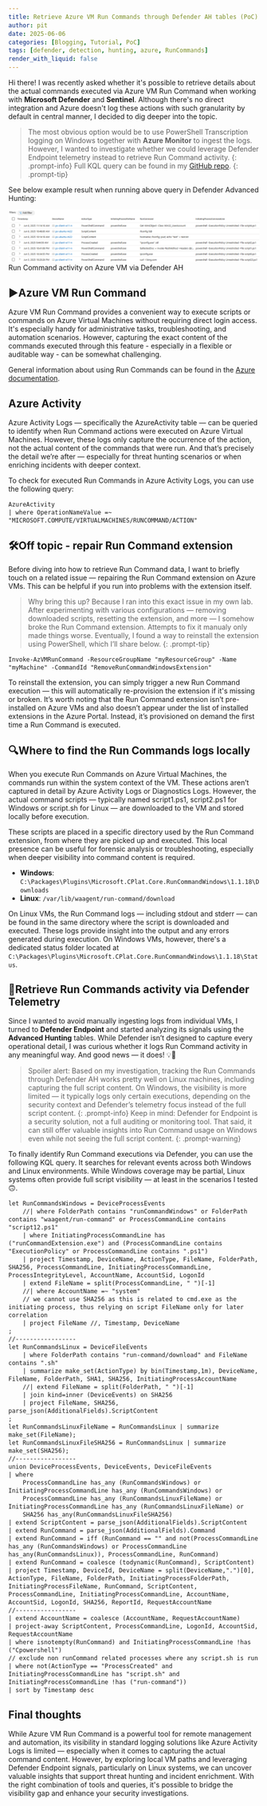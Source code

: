```yaml
---
title: Retrieve Azure VM Run Commands through Defender AH tables (PoC)
author: pit
date: 2025-06-06
categories: [Blogging, Tutorial, PoC]
tags: [defender, detection, hunting, azure, RunCommands]
render_with_liquid: false
---
```


Hi there! I was recently asked whether it's possible to retrieve details about the actual commands executed via Azure VM Run Command when working with **Microsoft Defender** and **Sentinel**. Although there's no direct integration and Azure doesn't log these actions with such granularity by default in central manner, I decided to dig deeper into the topic.

> The most obvious option would be to use PowerShell Transcription logging on Windows together with **Azure Monitor** to ingest the logs. However, I wanted to investigate whether we could leverage Defender Endpoint telemetry instead to retrieve Run Command activity.
{: .prompt-info}
> Full KQL query can be found in my [GitHub repo](https://github.com/pisinger/hunting/blob/main/defender-azure-vm-runcommands-hunting.kql).
{: .prompt-tip}

See below example result when running above query in Defender Advanced Hunting:

![img-description](/assets/img/posts/retrieve-azure-vm-run-commands-via-defender/example-run-command-query.png)
Run Command activity on Azure VM via Defender AH

## ▶️Azure VM Run Command

Azure VM Run Command provides a convenient way to execute scripts or commands on Azure Virtual Machines without requiring direct login access. It's especially handy for administrative tasks, troubleshooting, and automation scenarios. However, capturing the exact content of the commands executed through this feature - especially in a flexible or auditable way - can be somewhat challenging.

General information about using Run Commands can be found in the [Azure documentation](https://learn.microsoft.com/en-us/azure/virtual-machines/run-command-overview).

## Azure Activity

Azure Activity Logs — specifically the AzureActivity table — can be queried to identify when Run Command actions were executed on Azure Virtual Machines. However, these logs only capture the occurrence of the action, not the actual content of the commands that were run. And that’s precisely the detail we’re after — especially for threat hunting scenarios or when enriching incidents with deeper context.

To check for executed Run Commands in Azure Activity Logs, you can use the following query:

```shell
AzureActivity
| where OperationNameValue =~ "MICROSOFT.COMPUTE/VIRTUALMACHINES/RUNCOMMAND/ACTION"
```

## 🛠️Off topic - repair Run Command extension

Before diving into how to retrieve Run Command data, I want to briefly touch on a related issue — repairing the Run Command extension on Azure VMs. This can be helpful if you run into problems with the extension itself.

> Why bring this up? Because I ran into this exact issue in my own lab. After experimenting with various configurations — removing downloaded scripts, resetting the extension, and more — I somehow broke the Run Command extension. Attempts to fix it manualy only made things worse. Eventually, I found a way to reinstall the extension using PowerShell, which I’ll share below.
{: .prompt-tip}

```shell
Invoke-AzVMRunCommand -ResourceGroupName "myResourceGroup" -Name "myMachine" -CommandId "RemoveRunCommandWindowsExtension"
```

To reinstall the extension, you can simply trigger a new Run Command execution — this will automatically re-provision the extension if it's missing or broken. It’s worth noting that the Run Command extension isn’t pre-installed on Azure VMs and also doesn’t appear under the list of installed extensions in the Azure Portal. Instead, it’s provisioned on demand the first time a Run Command is executed.

## 🔍Where to find the Run Commands logs locally

When you execute Run Commands on Azure Virtual Machines, the commands run within the system context of the VM. These actions aren’t captured in detail by Azure Activity Logs or Diagnostics Logs. However, the actual command scripts — typically named script1.ps1, script2.ps1 for Windows or script.sh for Linux — are downloaded to the VM and stored locally before execution.

These scripts are placed in a specific directory used by the Run Command extension, from where they are picked up and executed. This local presence can be useful for forensic analysis or troubleshooting, especially when deeper visibility into command content is required.

- **Windows**: `C:\Packages\Plugins\Microsoft.CPlat.Core.RunCommandWindows\1.1.18\Downloads`
- **Linux**: `/var/lib/waagent/run-command/download`

On Linux VMs, the Run Command logs — including stdout and stderr — can be found in the same directory where the script is downloaded and executed. These logs provide insight into the output and any errors generated during execution. On Windows VMs, however, there's a dedicated status folder located at `C:\Packages\Plugins\Microsoft.CPlat.Core.RunCommandWindows\1.1.18\Status`.

## 🎯Retrieve Run Commands activity via Defender Telemetry

Since I wanted to avoid manually ingesting logs from individual VMs, I turned to **Defender Endpoint** and started analyzing its signals using the **Advanced Hunting** tables. While Defender isn’t designed to capture every operational detail, I was curious whether it logs Run Command activity in any meaningful way. And good news — it does! 💡🥳

> Spoiler alert: Based on my investigation, tracking the Run Commands through Defender AH works pretty well on Linux machines, including capturing the full script content. On Windows, the visibility is more limited — it typically logs only certain executions, depending on the security context and Defender’s telemetry focus instead of the full script content.
{: .prompt-info}
> Keep in mind: Defender for Endpoint is a security solution, not a full auditing or monitoring tool. That said, it can still offer valuable insights into Run Command usage on Windows even while not seeing the full script content.
{: .prompt-warning}

To finally identify Run Command executions via Defender, you can use the following KQL query. It searches for relevant events across both Windows and Linux environments. While Windows coverage may be partial, Linux systems often provide full script visibility — at least in the scenarios I tested 🙃.

```shell
let RunCommandsWindows = DeviceProcessEvents
    //| where FolderPath contains "runCommandWindows" or FolderPath contains "waagent/run-command" or ProcessCommandLine contains "script12.ps1"
    | where InitiatingProcessCommandLine has ("runCommandExtension.exe") and (ProcessCommandLine contains "ExecutionPolicy" or ProcessCommandLine contains ".ps1")
    | project Timestamp, DeviceName, ActionType, FileName, FolderPath, SHA256, ProcessCommandLine, InitiatingProcessCommandLine, ProcessIntegrityLevel, AccountName, AccountSid, LogonId
    | extend FileName = split(ProcessCommandLine, " ")[-1]
    //| where AccountName =~ "system"
    // we cannot use SHA256 as this is related to cmd.exe as the initiating process, thus relying on script FileName only for later correlation
    | project FileName //, Timestamp, DeviceName
;
//-----------------
let RunCommandsLinux = DeviceFileEvents
    | where FolderPath contains "run-command/download" and FileName contains ".sh"
    | summarize make_set(ActionType) by bin(Timestamp,1m), DeviceName, FileName, FolderPath, SHA1, SHA256, InitiatingProcessAccountName
    //| extend FileName = split(FolderPath, " ")[-1]
    | join kind=inner (DeviceEvents) on SHA256
    | project FileName, SHA256, parse_json(AdditionalFields).ScriptContent
;
let RunCommandsLinuxFileName = RunCommandsLinux | summarize make_set(FileName);
let RunCommandsLinuxFileSHA256 = RunCommandsLinux | summarize make_set(SHA256);
//-----------------
union DeviceProcessEvents, DeviceEvents, DeviceFileEvents
| where
    ProcessCommandLine has_any (RunCommandsWindows) or InitiatingProcessCommandLine has_any (RunCommandsWindows) or
    ProcessCommandLine has_any (RunCommandsLinuxFileName) or InitiatingProcessCommandLine has_any (RunCommandsLinuxFileName) or 
    SHA256 has_any(RunCommandsLinuxFileSHA256)  
| extend ScriptContent = parse_json(AdditionalFields).ScriptContent
| extend RunCommand = parse_json(AdditionalFields).Command
| extend RunCommand = iff (RunCommand == "" and not(ProcessCommandLine has_any (RunCommandsWindows) or ProcessCommandLine has_any(RunCommandsLinux)), ProcessCommandLine, RunCommand)
| extend RunCommand = coalesce (todynamic(RunCommand), ScriptContent)
| project Timestamp, DeviceId, DeviceName = split(DeviceName,".")[0], ActionType, FileName, FolderPath, InitiatingProcessFolderPath, InitiatingProcessFileName, RunCommand, ScriptContent, ProcessCommandLine, InitiatingProcessCommandLine, AccountName, AccountSid, LogonId, SHA256, ReportId, RequestAccountName
//-----------------
| extend AccountName = coalesce (AccountName, RequestAccountName)
| project-away ScriptContent, ProcessCommandLine, LogonId, AccountSid, RequestAccountName
| where isnotempty(RunCommand) and InitiatingProcessCommandLine !has ("Cpowershell")
// exclude non runCommand related processes where any script.sh is run
| where not(ActionType == "ProcessCreated" and InitiatingProcessCommandLine has "script.sh" and InitiatingProcessCommandLine !has ("run-command"))
| sort by Timestamp desc
```

## Final thoughts

While Azure VM Run Command is a powerful tool for remote management and automation, its visibility in standard logging solutions like Azure Activity Logs is limited — especially when it comes to capturing the actual command content. However, by exploring local VM paths and leveraging Defender Endpoint signals, particularly on Linux systems, we can uncover valuable insights that support threat hunting and incident enrichment. With the right combination of tools and queries, it's possible to bridge the visibility gap and enhance your security investigations.
